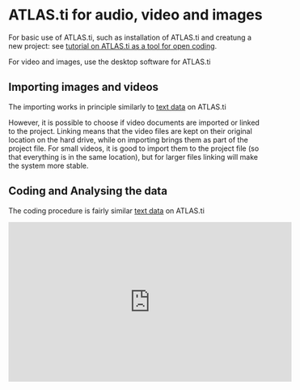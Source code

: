 # ATLAS.ti for audio, video and images

For basic use of ATLAS.ti, such as installation of ATLAS.ti and creatung a new project: see [tutorial on ATLAS.ti as a tool for open coding](../../open-coding/atlasti_9_desktop).

For video and images, use the desktop software for ATLAS.ti

## Importing images and videos

The importing works in principle similarly to [text data](../open-coding/atlasti/#importing-documents) on ATLAS.ti

However, it is possible to choose if video documents are imported or linked to the project.
Linking means that the video files are kept on their original location on the hard drive, while on importing brings them as part of the project file.
For small videos, it is good to import them to the project file (so that everything is in the same location), but for larger files linking will make the system more stable.

## Coding and Analysing the data

The coding procedure is fairly similar [text data](../open-coding/atlasti/##doing-data-analysis) on ATLAS.ti

<iframe width="560" height="315" src="https://www.youtube.com/embed/5Oxnh0C3W_s" title="YouTube video player" frameborder="0" allow="accelerometer; autoplay; clipboard-write; encrypted-media; gyroscope; picture-in-picture" allowfullscreen></iframe>
